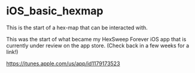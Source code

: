# iOS_basic_hexmap

This is the start of a hex-map that can be interacted with.  

This was the start of what became my HexSweep Forever iOS app that is currently under review on the app store.
(Check back in a few weeks for a link!)

https://itunes.apple.com/us/app/id1179173523

